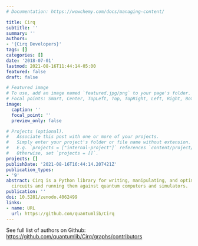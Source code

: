 ```yaml
---
# Documentation: https://wowchemy.com/docs/managing-content/

title: Cirq
subtitle: ''
summary: ''
authors:
- '{Cirq Developers}'
tags: []
categories: []
date: '2018-07-01'
lastmod: 2021-08-16T11:44:14-05:00
featured: false
draft: false

# Featured image
# To use, add an image named `featured.jpg/png` to your page's folder.
# Focal points: Smart, Center, TopLeft, Top, TopRight, Left, Right, BottomLeft, Bottom, BottomRight.
image:
  caption: ''
  focal_point: ''
  preview_only: false

# Projects (optional).
#   Associate this post with one or more of your projects.
#   Simply enter your project's folder or file name without extension.
#   E.g. `projects = ["internal-project"]` references `content/project/deep-learning/index.md`.
#   Otherwise, set `projects = []`.
projects: []
publishDate: '2021-08-16T16:44:14.207421Z'
publication_types:
- '9'
abstract: Cirq is a Python library for writing, manipulating, and optimizing quantum
  circuits and running them against quantum computers and simulators.
publication: ''
doi: 10.5281/zenodo.4062499
links:
- name: URL
  url: https://github.com/quantumlib/Cirq
---
```

See full list of authors on Github: https://github.com/quantumlib/Cirq/graphs/contributors